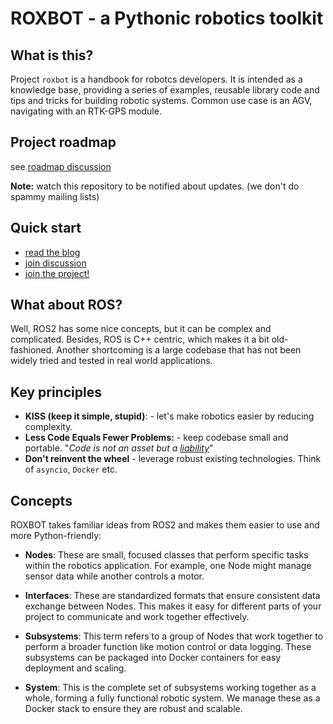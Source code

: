 # ROXBOT - a Pythonic robotics toolkit

## What is this?

Project `roxbot` is a handbook for robotcs developers. It is intended as a knowledge base, providing a series of examples, reusable library code and tips and tricks for building robotic systems.
Common use case is an AGV, navigating with an RTK-GPS module.

## Project roadmap

see [roadmap discussion](https://github.com/rox-automation/roxbot/discussions/2)

**Note:** watch this repository to be notified about updates. (we don't do spammy mailing lists)

## Quick start

* [read the blog](https://rox-automation.github.io/roxbot/blog)
* [join discussion](https://github.com/rox-automation/roxbot/discussions)
* [join the project!](https://rox-automation.github.io/roxbot/contributing)


## What about ROS?

Well, ROS2 has some nice concepts, but it can be complex and complicated. Besides, ROS is C++ centric, which makes it a bit old-fashioned. Another shortcoming is a large codebase that has not been widely tried and tested in real world applications.

## Key principles


* **KISS (keep it simple, stupid)**: - let's make robotics easier by reducing complexity.
* **Less Code Equals Fewer Problems:** - keep codebase small and portable. "*Code is not an asset but a [liability](https://wiki.c2.com/?SoftwareAsLiability)*"
* **Don't reinvent the wheel** - leverage robust existing technologies. Think of `asyncio`, `Docker` etc.


## Concepts

ROXBOT takes familiar ideas from ROS2 and makes them easier to use and more Python-friendly:

- **Nodes**: These are small, focused classes that perform specific tasks within the robotics application. For example, one Node might manage sensor data while another controls a motor.

- **Interfaces**: These are standardized formats that ensure consistent data exchange between Nodes. This makes it easy for different parts of your project to communicate and work together effectively.

- **Subsystems**: This term refers to a group of Nodes that work together to perform a broader function like motion control or data logging. These subsystems can be packaged into Docker containers for easy deployment and scaling.

- **System**: This is the complete set of subsystems working together as a whole, forming a fully functional robotic system. We manage these as a Docker stack to ensure they are robust and scalable.
